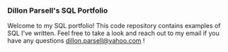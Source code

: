 ### **Dillon Parsell's SQL Portfolio** 

Welcome to my SQL portfolio! This code repository contains examples of SQL I've written. Feel free to take a look and reach out to my email if you have any questions dillon.parsell@yahoo.com !
